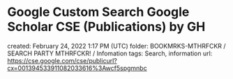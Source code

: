 # Google Custom Search Google Scholar CSE (Publications) by GH

created: February 24, 2022 1:17 PM (UTC)
folder: BOOKMRKS-MTHRFCKR / SEARCH PARTY MTHRFCKR! / Infomation
tags: Search, information
url: https://cse.google.com/cse/publicurl?cx=001394533911082033616%3Awcf5spgmnbc